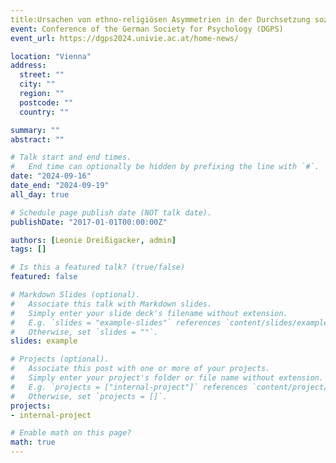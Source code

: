 ```yaml
---
title:Ursachen von ethno-religiösen Asymmetrien in der Durchsetzung sozialer Normen. Eine kombinierte Analyse aus Experiment und Survey
event: Conference of the German Society for Psychology (DGPS)
event_url: https://dgps2024.univie.ac.at/home-news/

location: "Vienna"
address:
  street: ""
  city: ""
  region: ""
  postcode: ""
  country: ""

summary: ""
abstract: ""

# Talk start and end times.
#   End time can optionally be hidden by prefixing the line with `#`.
date: "2024-09-16"
date_end: "2024-09-19"
all_day: true

# Schedule page publish date (NOT talk date).
publishDate: "2017-01-01T00:00:00Z"

authors: [Leonie Dreißigacker, admin]
tags: []

# Is this a featured talk? (true/false)
featured: false

# Markdown Slides (optional).
#   Associate this talk with Markdown slides.
#   Simply enter your slide deck's filename without extension.
#   E.g. `slides = "example-slides"` references `content/slides/example-slides.md`.
#   Otherwise, set `slides = ""`.
slides: example

# Projects (optional).
#   Associate this post with one or more of your projects.
#   Simply enter your project's folder or file name without extension.
#   E.g. `projects = ["internal-project"]` references `content/project/deep-learning/index.md`.
#   Otherwise, set `projects = []`.
projects:
- internal-project

# Enable math on this page?
math: true
---
```

